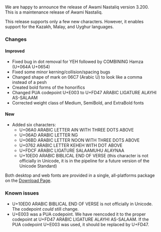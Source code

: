 
We are happy to announce the release of Awami Nastaliq version 3.200. This is a maintenance release of Awami Nastaliq.

This release supports only a few new characters. However, it enables support for the Kazakh, Malay, and Uyghur languages.

### Changes

#### Improved
- Fixed bug in dot removal for YEH followed by COMBINING Hamza (U+064A U+0654)
- Fixed some minor kerning/collision/spacing bugs
- Changed shape of mark on 06C7 (Arabic U) to look like a comma instead of a pesh
- Created bold forms of the honorifics
- Changed PUA codepoint U+E003 to U+FD47 ARABIC LIGATURE ALAYHI AS-SALAAM
- Corrected weight class of Medium, SemiBold, and ExtraBold fonts

#### New
- Added six characters:
  - U+06A0 ARABIC LETTER AIN WITH THREE DOTS ABOVE
  - U+06AD ARABIC LETTER NG
  - U+06BD ARABIC LETTER NOON WITH THREE DOTS ABOVE
  - U+0762 ARABIC LETTER KEHEH WITH DOT ABOVE
  - U+FDCF ARABIC LIGATURE SALAAMUHU ALAYNAA
  - U+10ED0 ARABIC BIBLICAL END OF VERSE (this character is not officially in Unicode, it is in the pipeline for a future version of the Unicode Standard)
  
Both desktop and web fonts are provided in a single, all-platforms package on the [Download Page](https://software.sil.org/awami/download/).

### Known issues

- U+10ED0 ARABIC BIBLICAL END OF VERSE is not officially in Unicode. The codepoint *could* still change.
- U+E003 was a PUA codepoint. We have reencoded it to the proper codepoint at U+FD47 ARABIC LIGATURE ALAYHI AS-SALAAM. If the PUA codepoint U+E003 was used, it should be replaced by U+FD47.


